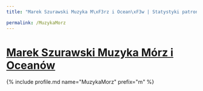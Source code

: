 ```yaml
---
title: "Marek Szurawski Muzyka M\xF3rz i Ocean\xF3w | Statystyki patronite.pl | Patromierz"

permalink: /MuzykaMorz
---
```


# [Marek Szurawski Muzyka Mórz i Oceanów](https://patronite.pl/MuzykaMorz)

{% include profile.md name="MuzykaMorz" prefix="m" %}
